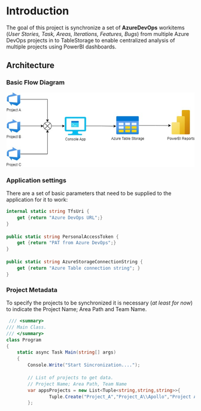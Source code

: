 # Introduction
The goal of this project is synchronize a set of **AzureDevOps** workitems (*User Stories, Task, Areas, Iterations, Features, Bugs*) from multiple Azure DevOps projects in to TableStorage to enable centralized analysis of multiple projects using PowerBI dashboards.

## Architecture

### Basic Flow Diagram
![Azure](/AzureDevOpsToPoweBI/Diagrams/Overview.jpg)

### Application settings
There are a set of basic parameters that need to be supplied to the application for it to work:

```C#
internal static string TfsUri { 
    get {return "Azure DevOps URL";}
}

public static string PersonalAccessToken { 
    get {return "PAT from Azure DevOps";}
}

public static string AzureStorageConnectionString { 
    get {return "Azure Table connection string"; }
}
```

### Project Metadata
To specify the projects to be synchronized it is necessary (*at least for now*) to indicate the Project Name; Area Path and Team Name. 

```C#
 /// <summary>
/// Main Class.
/// </summary>
class Program
{
    static async Task Main(string[] args)
    {
        Console.Write("Start Sincronization....");

        // List of projects to get data.
        // Project Name; Area Path, Team Name
        var appsProjects = new List<Tuple<string,string,string>>{
                Tuple.Create("Project_A","Project_A\\Apollo","Project A Team"),
        };
```
